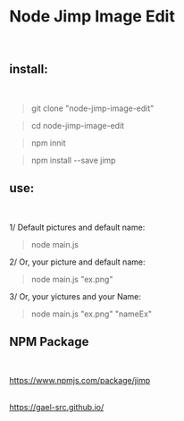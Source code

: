 # Node Jimp Image Edit
</br>

## install:
</br>

> git clone "node-jimp-image-edit" </br>

> cd node-jimp-image-edit </br>

> npm innit </br>

> npm install --save jimp </br>

## use:
</br>

1/ Default pictures and default name:
> node main.js </br>

2/ Or, your picture and default name:
> node main.js "ex.png" </br>

3/ Or, your yictures and your Name:
> node main.js "ex.png" "nameEx" </br>

## NPM Package
</br>

https://www.npmjs.com/package/jimp
</br>
</br>

https://gael-src.github.io/
</br>
